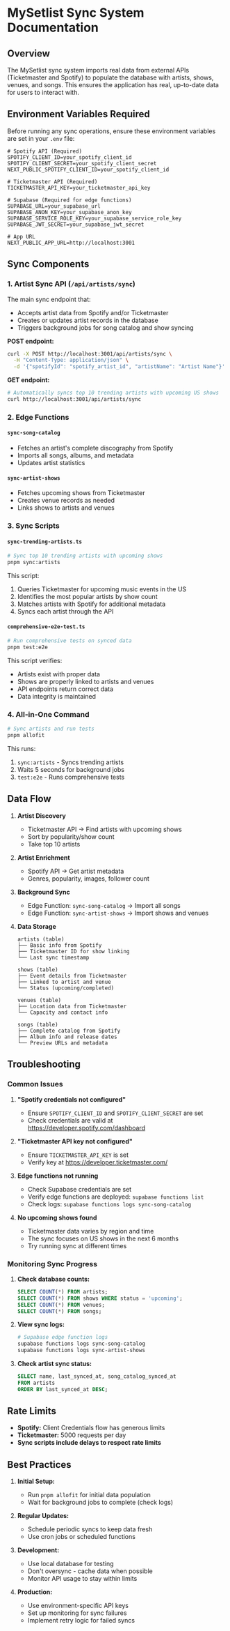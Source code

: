 # MySetlist Sync System Documentation

## Overview

The MySetlist sync system imports real data from external APIs (Ticketmaster and Spotify) to populate the database with artists, shows, venues, and songs. This ensures the application has real, up-to-date data for users to interact with.

## Environment Variables Required

Before running any sync operations, ensure these environment variables are set in your `.env` file:

```env
# Spotify API (Required)
SPOTIFY_CLIENT_ID=your_spotify_client_id
SPOTIFY_CLIENT_SECRET=your_spotify_client_secret
NEXT_PUBLIC_SPOTIFY_CLIENT_ID=your_spotify_client_id

# Ticketmaster API (Required)
TICKETMASTER_API_KEY=your_ticketmaster_api_key

# Supabase (Required for edge functions)
SUPABASE_URL=your_supabase_url
SUPABASE_ANON_KEY=your_supabase_anon_key
SUPABASE_SERVICE_ROLE_KEY=your_supabase_service_role_key
SUPABASE_JWT_SECRET=your_supabase_jwt_secret

# App URL
NEXT_PUBLIC_APP_URL=http://localhost:3001
```

## Sync Components

### 1. Artist Sync API (`/api/artists/sync`)

The main sync endpoint that:
- Accepts artist data from Spotify and/or Ticketmaster
- Creates or updates artist records in the database
- Triggers background jobs for song catalog and show syncing

**POST endpoint:**
```bash
curl -X POST http://localhost:3001/api/artists/sync \
  -H "Content-Type: application/json" \
  -d '{"spotifyId": "spotify_artist_id", "artistName": "Artist Name"}'
```

**GET endpoint:**
```bash
# Automatically syncs top 10 trending artists with upcoming US shows
curl http://localhost:3001/api/artists/sync
```

### 2. Edge Functions

#### `sync-song-catalog`
- Fetches an artist's complete discography from Spotify
- Imports all songs, albums, and metadata
- Updates artist statistics

#### `sync-artist-shows`
- Fetches upcoming shows from Ticketmaster
- Creates venue records as needed
- Links shows to artists and venues

### 3. Sync Scripts

#### `sync-trending-artists.ts`
```bash
# Sync top 10 trending artists with upcoming shows
pnpm sync:artists
```

This script:
1. Queries Ticketmaster for upcoming music events in the US
2. Identifies the most popular artists by show count
3. Matches artists with Spotify for additional metadata
4. Syncs each artist through the API

#### `comprehensive-e2e-test.ts`
```bash
# Run comprehensive tests on synced data
pnpm test:e2e
```

This script verifies:
- Artists exist with proper data
- Shows are properly linked to artists and venues
- API endpoints return correct data
- Data integrity is maintained

### 4. All-in-One Command
```bash
# Sync artists and run tests
pnpm allofit
```

This runs:
1. `sync:artists` - Syncs trending artists
2. Waits 5 seconds for background jobs
3. `test:e2e` - Runs comprehensive tests

## Data Flow

1. **Artist Discovery**
   - Ticketmaster API → Find artists with upcoming shows
   - Sort by popularity/show count
   - Take top 10 artists

2. **Artist Enrichment**
   - Spotify API → Get artist metadata
   - Genres, popularity, images, follower count

3. **Background Sync**
   - Edge Function: `sync-song-catalog` → Import all songs
   - Edge Function: `sync-artist-shows` → Import shows and venues

4. **Data Storage**
   ```
   artists (table)
   ├── Basic info from Spotify
   ├── Ticketmaster ID for show linking
   └── Last sync timestamp

   shows (table)
   ├── Event details from Ticketmaster
   ├── Linked to artist and venue
   └── Status (upcoming/completed)

   venues (table)
   ├── Location data from Ticketmaster
   └── Capacity and contact info

   songs (table)
   ├── Complete catalog from Spotify
   ├── Album info and release dates
   └── Preview URLs and metadata
   ```

## Troubleshooting

### Common Issues

1. **"Spotify credentials not configured"**
   - Ensure `SPOTIFY_CLIENT_ID` and `SPOTIFY_CLIENT_SECRET` are set
   - Check credentials are valid at https://developer.spotify.com/dashboard

2. **"Ticketmaster API key not configured"**
   - Ensure `TICKETMASTER_API_KEY` is set
   - Verify key at https://developer.ticketmaster.com/

3. **Edge functions not running**
   - Check Supabase credentials are set
   - Verify edge functions are deployed: `supabase functions list`
   - Check logs: `supabase functions logs sync-song-catalog`

4. **No upcoming shows found**
   - Ticketmaster data varies by region and time
   - The sync focuses on US shows in the next 6 months
   - Try running sync at different times

### Monitoring Sync Progress

1. **Check database counts:**
   ```sql
   SELECT COUNT(*) FROM artists;
   SELECT COUNT(*) FROM shows WHERE status = 'upcoming';
   SELECT COUNT(*) FROM venues;
   SELECT COUNT(*) FROM songs;
   ```

2. **View sync logs:**
   ```bash
   # Supabase edge function logs
   supabase functions logs sync-song-catalog
   supabase functions logs sync-artist-shows
   ```

3. **Check artist sync status:**
   ```sql
   SELECT name, last_synced_at, song_catalog_synced_at 
   FROM artists 
   ORDER BY last_synced_at DESC;
   ```

## Rate Limits

- **Spotify:** Client Credentials flow has generous limits
- **Ticketmaster:** 5000 requests per day
- **Sync scripts include delays to respect rate limits**

## Best Practices

1. **Initial Setup:**
   - Run `pnpm allofit` for initial data population
   - Wait for background jobs to complete (check logs)

2. **Regular Updates:**
   - Schedule periodic syncs to keep data fresh
   - Use cron jobs or scheduled functions

3. **Development:**
   - Use local database for testing
   - Don't oversync - cache data when possible
   - Monitor API usage to stay within limits

4. **Production:**
   - Use environment-specific API keys
   - Set up monitoring for sync failures
   - Implement retry logic for failed syncs